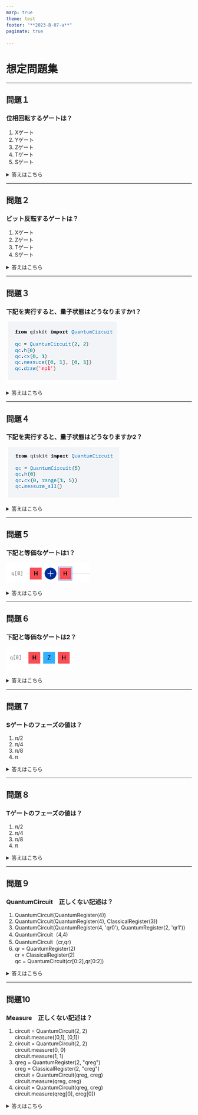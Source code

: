 ```yaml
---
marp: true
theme: test
footer: "**2023-B-07-a**"
paginate: true 

---
```

<!--
class: title
_backgroundColor: orange
-->

# 想定問題集

---
<!--
class: slides
-->

## 問題１

### 位相回転するゲートは？

1. Xゲート
2. Yゲート
3. Zゲート
4. Tゲート
5. Sゲート

<details>
<summary>答えはこちら</summary>
Z軸の周りを回転することを位相回転（Phase flip）という

3. Zゲート
4. Tゲート
5. ゲート
</details>

---

## 問題２

### ビット反転するゲートは？

1. Xゲート
2. Zゲート
3. Tゲート
4. Sゲート

<details>
<summary>答えはこちら</summary>
パウリX行列をつかうと|0>が|1>に|1>が|0>になる。これをビット反転（bit flip）という.

1. Xゲート

</details>

---

## 問題３

### 下記を実行すると、量子状態はどうなりますか1？

![100%](./image/3.png)

<details>
<summary>答えはこちら</summary>
アダマールゲートのあとCCXゲートを通している事を確認してください

Bell状態になります

</details>


---

## 問題４

### 下記を実行すると、量子状態はどうなりますか2？

![100%](./image/4.png)

<details>
<summary>答えはこちら</summary>

GHZ状態になります

</details>

---

## 問題５

### 下記と等価なゲートは1？

![100%](./image/5.png)

<details>
<summary>答えはこちら</summary>
図と同じゲートは
Zゲートになります

</details>

---

## 問題６

### 下記と等価なゲートは2？

![100%](./image/6.png)

<details>
<summary>答えはこちら</summary>
図と同じゲートは
Xゲートになります

</details>


---

## 問題７

### Sゲートのフェーズの値は？

1. π/2
2. π/4
3. π/8
4. π

<details>
<summary>答えはこちら</summary>
1. π/2

</details>


---

## 問題８

### Tゲートのフェーズの値は？

1. π/2
2. π/4
3. π/8
4. π

<details>
<summary>答えはこちら</summary>
2. π/4

</details>

---

## 問題９

### QuantumCircuit　正しくない記述は？

1. QuantumCircuit(QuantumRegister(4))
2. QuantumCircuit(QuantumRegister(4), ClassicalRegister(3))
3. QuantumCircuit(QuantumRegister(4, 'qr0'), QuantumRegister(2, 'qr1'))
4. QuantumCircuit（4,4)
5. QuantumCircuit（cr,qr)
6. qr = QuantumRegister(2)<br>
  cr = ClassicalRegister(2)<br>
  qc = QuantumCircuit(cr[0:2],qr[0:2])

<details>
<summary>答えはこちら</summary>
すべて正しい記述です。

</details>


---

## 問題10

### Measure　正しくない記述は？

1. circuit = QuantumCircuit(2, 2)<br>
  circuit.measure([0,1], [0,1])
2. circuit = QuantumCircuit(2, 2)<br>
  circuit.measure(0, 0)<br>
  circuit.measure(1, 1)
3. qreg = QuantumRegister(2, "qreg")<br>
  creg = ClassicalRegister(2, "creg")<br>
  circuit = QuantumCircuit(qreg, creg)<br>
  circuit.measure(qreg, creg)
4. circuit = QuantumCircuit(qreg, creg)<br>
  circuit.measure(qreg[0], creg[0])

<details>
<summary>答えはこちら</summary>

回答作成中です

</details>
